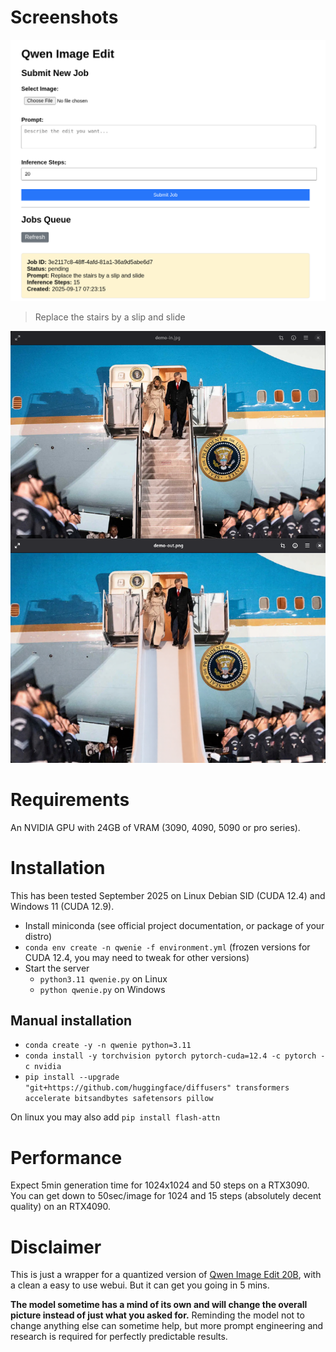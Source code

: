 # Screenshots

![Screenshot](./doc/screenshot.png)

> Replace the stairs by a slip and slide

![Demo](doc/demo.png)

# Requirements

An NVIDIA GPU with 24GB of VRAM (3090, 4090, 5090 or pro series). 

# Installation

This has been tested September 2025 on Linux Debian SID (CUDA 12.4) and Windows 11 (CUDA 12.9).

- Install miniconda (see official project documentation, or package of your distro)
- `conda env create -n qwenie -f environment.yml` (frozen versions for CUDA 12.4, you may need to tweak for other versions)
- Start the server
	- `python3.11 qwenie.py` on Linux 
	- `python qwenie.py` on Windows

## Manual installation

- `conda create -y -n qwenie python=3.11`
- `conda install -y torchvision pytorch pytorch-cuda=12.4 -c pytorch -c nvidia`
- `pip install --upgrade "git+https://github.com/huggingface/diffusers" transformers accelerate bitsandbytes safetensors pillow`

On linux you may also add `pip install flash-attn`

# Performance 

Expect 5min generation time for 1024x1024 and 50 steps on a RTX3090.
You can get down to 50sec/image for 1024 and 15 steps (absolutely decent quality) on an RTX4090.

# Disclaimer

This is just a wrapper for a quantized version of [Qwen Image Edit 20B](https://qwenlm.github.io/blog/qwen-image-edit/), with a clean a easy to use webui. But it can get you going in 5 mins.

**The model sometime has a mind of its own and will change the overall picture instead of just what you asked for.** 
Reminding the model not to change anything else can sometime help, but more prompt engineering and research is required for perfectly predictable results.
